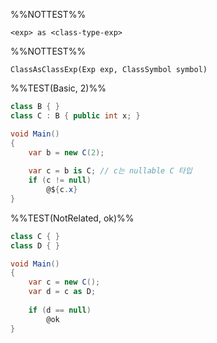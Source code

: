 %%NOTTEST%%
```
<exp> as <class-type-exp>
```

%%NOTTEST%%
```
ClassAsClassExp(Exp exp, ClassSymbol symbol)
```

%%TEST(Basic, 2)%%
```cs
class B { }
class C : B { public int x; }

void Main()
{
	var b = new C(2);
	
	var c = b is C; // c는 nullable C 타입
	if (c != null)	
		@${c.x}
}
```

%%TEST(NotRelated, ok)%%
```cs
class C { }
class D { }

void Main()
{
	var c = new C();
	var d = c as D;
	
	if (d == null)
		@ok
}
```